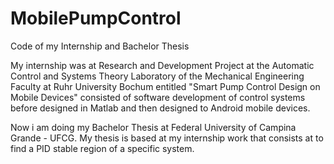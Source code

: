 MobilePumpControl
=================

Code of my Internship and Bachelor Thesis

My internship was at Research and Development Project at the Automatic Control and Systems Theory Laboratory of the 
Mechanical Engineering Faculty at Ruhr University Bochum entitled "Smart Pump Control Design on Mobile Devices" 
consisted of software development of control systems before designed in Matlab and then designed to Android mobile devices.

Now i am doing my Bachelor Thesis at Federal University of Campina Grande - UFCG. My thesis is based at my internship work
that consists at to find a PID stable region of a specific system.
